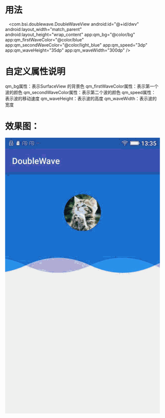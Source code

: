 # 用法
    <com.bsi.doublewave.DoubleWaveView
        android:id="@+id/dwv"
        android:layout_width="match_parent"
        android:layout_height="wrap_content"
        app:qm_bg="@color/bg"
        app:qm_firstWaveColor="@color/blue"
        app:qm_secondWaveColor="@color/light_blue"
        app:qm_speed="3dp"
        app:qm_waveHeight="35dp"
        app:qm_waveWidth="300dp" />
        
# 自定义属性说明
qm_bg属性：表示SurfaceView 的背景色
qm_firstWaveColor属性：表示第一个波的颜色
qm_secondWaveColor属性：表示第二个波的颜色
qm_speed属性：表示波的移动速度
qm_waveHeight：表示波的高度
qm_waveWidth：表示波的宽度

# 效果图：
![Image text](https://github.com/qianmang2/doubleWave/blob/master/img/demo.gif)

